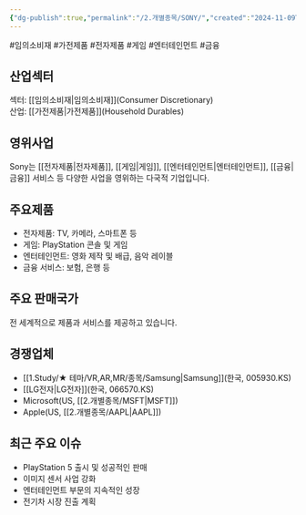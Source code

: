 ```yaml
---
{"dg-publish":true,"permalink":"/2.개별종목/SONY/","created":"2024-11-09T12:39:12.594+09:00","updated":"2025-07-10T10:44:22.501+09:00"}
---
```


#임의소비재 #가전제품 #전자제품 #게임 #엔터테인먼트 #금융 

## 산업섹터

섹터: [[임의소비재\|임의소비재]](Consumer Discretionary)  
산업: [[가전제품\|가전제품]](Household Durables)

## 영위사업

Sony는 [[전자제품\|전자제품]], [[게임\|게임]], [[엔터테인먼트\|엔터테인먼트]], [[금융\|금융]] 서비스 등 다양한 사업을 영위하는 다국적 기업입니다.

## 주요제품

- 전자제품: TV, 카메라, 스마트폰 등
- 게임: PlayStation 콘솔 및 게임
- 엔터테인먼트: 영화 제작 및 배급, 음악 레이블
- 금융 서비스: 보험, 은행 등

## 주요 판매국가

전 세계적으로 제품과 서비스를 제공하고 있습니다.

## 경쟁업체

- [[1.Study/★ 테마/VR,AR,MR/종목/Samsung\|Samsung]](한국, 005930.KS)
- [[LG전자\|LG전자]](한국, 066570.KS)
- Microsoft(US, [[2.개별종목/MSFT\|MSFT]])
- Apple(US, [[2.개별종목/AAPL\|AAPL]])

## 최근 주요 이슈

- PlayStation 5 출시 및 성공적인 판매
- 이미지 센서 사업 강화
- 엔터테인먼트 부문의 지속적인 성장
- 전기차 시장 진출 계획
